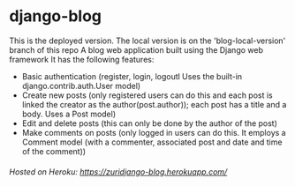# django-blog
This is the deployed version. The local version is on the 'blog-local-version' branch of this repo
A blog web application built using the Django web framework
It has the following features:
* Basic authentication (register, login, logoutl Uses the built-in django.contrib.auth.User model)
* Create new posts (only registered users can do this and each post is linked the creator as the author(post.author)); each post has a title and a body. Uses a Post model)
* Edit and delete posts (this can only be done by the author of the post)
* Make comments on posts (only logged in users can do this. It employs a Comment model (with a commenter, associated post and date and time of the comment))

###### Hosted on Heroku: https://zuridjango-blog.herokuapp.com/
